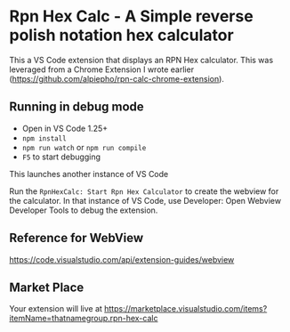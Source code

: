 # Rpn Hex Calc - A Simple reverse polish notation hex calculator

This a VS Code extension that displays an RPN Hex calculator.  This was leveraged
from a Chrome Extension I wrote earlier (https://github.com/alpiepho/rpn-calc-chrome-extension).

## Running in debug mode

- Open in VS Code 1.25+
- `npm install`
- `npm run watch` or `npm run compile`
- `F5` to start debugging

This launches another instance of VS Code

Run the `RpnHexCalc: Start Rpn Hex Calculator` to create the webview for the calculator.
In that instance of VS Code, use Developer: Open Webview Developer Tools to debug the extension.

## Reference for WebView

https://code.visualstudio.com/api/extension-guides/webview


## Market Place

Your extension will live at https://marketplace.visualstudio.com/items?itemName=thatnamegroup.rpn-hex-calc 
